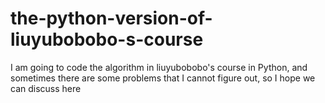 # the-python-version-of-liuyubobobo-s-course
I am going to code the algorithm in liuyubobobo's course in Python, and sometimes there are some problems that I cannot figure out, so I hope we can discuss here
